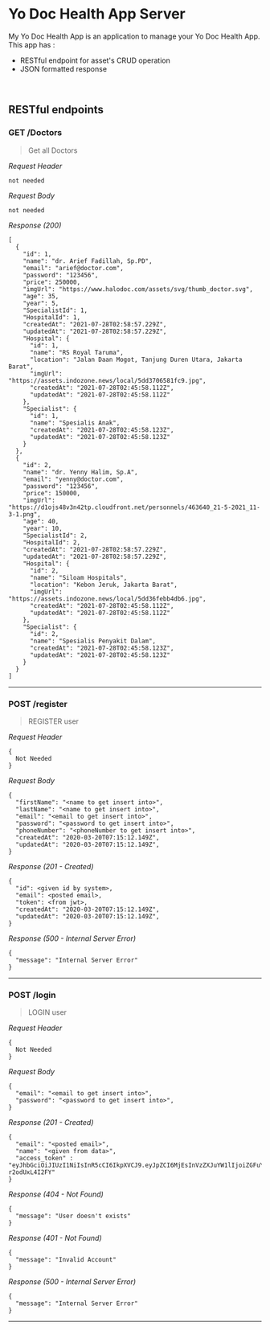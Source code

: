 # Yo Doc Health App Server
My Yo Doc Health App is an application to manage your Yo Doc Health App. This app has : 
* RESTful endpoint for asset's CRUD operation
* JSON formatted response

&nbsp;

## RESTful endpoints
### GET /Doctors

> Get all Doctors

_Request Header_
```
not needed
```

_Request Body_
```
not needed
```

_Response (200)_
```
[
  {
    "id": 1,
    "name": "dr. Arief Fadillah, Sp.PD",
    "email": "arief@doctor.com",
    "password": "123456",
    "price": 250000,
    "imgUrl": "https://www.halodoc.com/assets/svg/thumb_doctor.svg",
    "age": 35,
    "year": 5,
    "SpecialistId": 1,
    "HospitalId": 1,
    "createdAt": "2021-07-28T02:58:57.229Z",
    "updatedAt": "2021-07-28T02:58:57.229Z",
    "Hospital": {
      "id": 1,
      "name": "RS Royal Taruma",
      "location": "Jalan Daan Mogot, Tanjung Duren Utara, Jakarta Barat",
      "imgUrl": "https://assets.indozone.news/local/5dd3706581fc9.jpg",
      "createdAt": "2021-07-28T02:45:58.112Z",
      "updatedAt": "2021-07-28T02:45:58.112Z"
    },
    "Specialist": {
      "id": 1,
      "name": "Spesialis Anak",
      "createdAt": "2021-07-28T02:45:58.123Z",
      "updatedAt": "2021-07-28T02:45:58.123Z"
    }
  },
  {
    "id": 2,
    "name": "dr. Yenny Halim, Sp.A",
    "email": "yenny@doctor.com",
    "password": "123456",
    "price": 150000,
    "imgUrl": "https://d1ojs48v3n42tp.cloudfront.net/personnels/463640_21-5-2021_11-3-1.png",
    "age": 40,
    "year": 10,
    "SpecialistId": 2,
    "HospitalId": 2,
    "createdAt": "2021-07-28T02:58:57.229Z",
    "updatedAt": "2021-07-28T02:58:57.229Z",
    "Hospital": {
      "id": 2,
      "name": "Siloam Hospitals",
      "location": "Kebon Jeruk, Jakarta Barat",
      "imgUrl": "https://assets.indozone.news/local/5dd36febb4db6.jpg",
      "createdAt": "2021-07-28T02:45:58.112Z",
      "updatedAt": "2021-07-28T02:45:58.112Z"
    },
    "Specialist": {
      "id": 2,
      "name": "Spesialis Penyakit Dalam",
      "createdAt": "2021-07-28T02:45:58.123Z",
      "updatedAt": "2021-07-28T02:45:58.123Z"
    }
  }
]
```
---
### POST /register

> REGISTER user 

_Request Header_
```
{
  Not Needed
}
```

_Request Body_
```
{
  "firstName": "<name to get insert into>",
  "lastName": "<name to get insert into>",
  "email": "<email to get insert into>",
  "password": "<password to get insert into>",
  "phoneNumber": "<phoneNumber to get insert into>",
  "createdAt": "2020-03-20T07:15:12.149Z",
  "updatedAt": "2020-03-20T07:15:12.149Z",
}
```

_Response (201 - Created)_
```
{
  "id": <given id by system>,
  "email": <posted email>,
  "token": <from jwt>,
  "createdAt": "2020-03-20T07:15:12.149Z",
  "updatedAt": "2020-03-20T07:15:12.149Z",
}
```

_Response (500 - Internal Server Error)_
```
{
  "message": "Internal Server Error"
}
```
---
### POST /login

> LOGIN user 

_Request Header_
```
{
  Not Needed
}
```

_Request Body_
```
{
  "email": "<email to get insert into>",
  "password": "<password to get insert into>",
}
```

_Response (201 - Created)_
```
{
  "email": "<posted email>",
  "name": "<given from data>",
  "access_token" : "eyJhbGciOiJIUzI1NiIsInR5cCI6IkpXVCJ9.eyJpZCI6MjEsInVzZXJuYW1lIjoiZGFuYXNNIiwiZW1haWwiOiJkYW5hc01AaGFja3RpdjguY29tIiwicm9sZSI6ImFkbWluIiwiaWF0IjoxNjI1NjIzNjg2LCJleHAiOjE2MjU2MjcyODZ9.o15tHBiN24bgyKjwGnkQIkiT_JDCKM-r2odUxL4I2FY"
}
```

_Response (404 - Not Found)_
```
{
  "message": "User doesn't exists"
}
```

_Response (401 - Not Found)_
```
{
  "message": "Invalid Account"
}
```
_Response (500 - Internal Server Error)_
```
{
  "message": "Internal Server Error"
}
```
---
